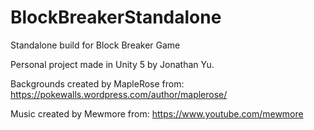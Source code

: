 # BlockBreakerStandalone
Standalone build for Block Breaker Game

Personal project made in Unity 5 by Jonathan Yu.

Backgrounds created by MapleRose from: 
https://pokewalls.wordpress.com/author/maplerose/  


Music created by Mewmore from: 
https://www.youtube.com/mewmore

